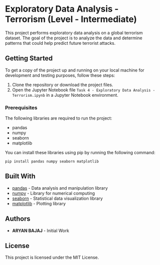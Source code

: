 # Exploratory Data Analysis - Terrorism (Level - Intermediate)

This project performs exploratory data analysis on a global terrorism dataset. The goal of the project is to analyze the data and determine patterns that could help predict future terrorist attacks.

## Getting Started

To get a copy of the project up and running on your local machine for development and testing purposes, follow these steps:

1. Clone the repository or download the project files.
2. Open the Jupyter Notebook file `Task 4 - Exploratory Data Analysis - Terrorism.ipynb` in a Jupyter Notebook environment.

### Prerequisites

The following libraries are required to run the project:

- pandas
- numpy
- seaborn
- matplotlib

You can install these libraries using pip by running the following command:

```
pip install pandas numpy seaborn matplotlib
```

## Built With

- [pandas](https://pandas.pydata.org/) - Data analysis and manipulation library
- [numpy](https://numpy.org/) - Library for numerical computing
- [seaborn](https://seaborn.pydata.org/) - Statistical data visualization library
- [matplotlib](https://matplotlib.org/) - Plotting library

## Authors

- **ARYAN BAJAJ** - Initial Work

## License

This project is licensed under the MIT License.
